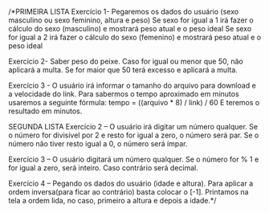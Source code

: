/*PRIMEIRA LISTA
Exercício 1-  Pegaremos os dados do usuário (sexo masculino ou sexo feminino, altura e peso)
Se sexo for igual a 1 irá fazer o cálculo do sexo (masculino) e mostrará peso atual e o peso ideal
Se sexo for igual a 2 irá fazer o cálculo do sexo (femenino) e mostrará peso atual e o peso ideal

Exercício 2- Saber peso do peixe. Caso for igual ou menor que 50, não aplicará a multa. 
Se for maior que 50 terá excesso e aplicará a multa.


Exercício 3 -  O usuário irá informar o tamanho do arquivo para download e a velocidade do link. Para sabermos o tempo aproximado em minutos usaremos a seguinte fórmula: tempo = ((arquivo * 8) / link) / 60
E teremos o resultado em minutos.


SEGUNDA LISTA
Exercício 2 – O usuário irá digitar um número qualquer. Se o número for divisível por 2 e resto for igual a zero, o número será par. 
Se o número não tiver resto igual a 0, o número será ímpar.

Exercício 3 – O usuário digitará um número qualquer. Se o número for % 1 e for igual a zero, será inteiro.
Caso contrário será decimal.

Exercício 4 – Pegando os dados do usuário (idade e altura).
Para aplicar a ordem inversa(para ficar ao contrário) basta colocar o [-1].
Printamos na tela  a ordem lida, no caso, primeiro a altura e depois a idade.*/


